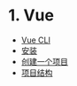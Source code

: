 # 1. Vue
- [Vue CLI](notes/Vue/Vue-cli.md)
- [安装](notes/Vue/安装Vue-cli.md)
- [创建一个项目](notes/Vue/hello-world.md)
- [项目结构](notes/Vue/项目结构.md)